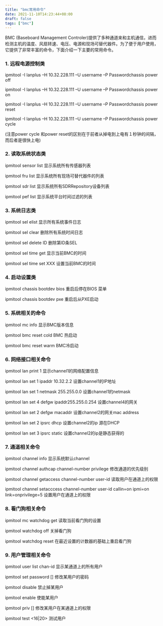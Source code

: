 ```yaml
---
title: "bmc常用命令"
date: 2021-11-10T14:23:44+08:00
draft: false
tags: ["bmc"]
---
```


BMC (Baseboard Management Controler)提供了多种通道来和主机通信，进而检测主机的温度、风扇转速、电压、电源和现场可替代器件。为了便于用户使用，它提供了非常丰富的命令，下面介绍一下主要的常用命令。

### 1. 远程电源控制类

ipmitool -I lanplus –H 10.32.228.111 –U username –P Passwordchassis power off

ipmitool -I lanplus –H 10.32.228.111 –U username –P Passwordchassis power on

ipmitool -I lanplus –H 10.32.228.111 –U username –P Passwordchassis power reset

ipmitool -I lanplus –H 10.32.228.111 –U username –P Passwordchassis power cycle

(注意power cycle 和power reset的区别在于前者从掉电到上电有１秒钟的间隔，而后者是很快上电)

### 2. 读取系统状态类

ipmitool sensor list 显示系统所有传感器列表

ipmitool fru list 显示系统所有现场可替代器件的列表

ipmitool sdr list 显示系统所有SDRRepository设备列表

ipmitool pef list 显示系统平台时间过滤的列表

### 3. 系统日志类

ipmitool sel elist 显示所有系统事件日志

ipmitool sel clear 删除所有系统时间日志

ipmitool sel delete ID 删除第ID条SEL

ipmitool sel time get 显示当前BMC的时间

ipmitool sel time set XXX 设置当前BMC的时间

### 4. 启动设置类

ipmitool chassis bootdev bios 重启后停在BIOS 菜单

ipmitool chassis bootdev pxe 重启后从PXE启动

### 5. 系统相关的命令

ipmitool mc info 显示BMC版本信息

ipmitool bmc reset cold BMC 热启动

ipmitool bmc reset warm BMC冷启动

### 6. 网络接口相关命令

ipmitool lan print 1 显示channel1的网络配置信息

ipmitool lan set 1 ipaddr 10.32.2.2 设置channel1的IP地址

ipmitool lan set 1 netmask 255.255.0.0 设置channel1的netmask

ipmitool lan set 4 defgw ipaddr255.255.0.254 设置channel4的网关

ipmitool lan set 2 defgw macaddr 设置channel2的网关mac address

ipmitool lan set 2 ipsrc dhcp 设置channel2的ip 源在DHCP

ipmitool lan set 3 ipsrc static 设置channel2的ip是静态获得的

### 7. 通道相关命令
ipmitool channel info 显示系统默认channel

ipmitool channel authcap channel-number privilege 修改通道的优先级别

ipmitool channel getaccess channel-number user-id 读取用户在通道上的权限

ipmitool channel setacccess channel-number user-id callin=on ipmi=on link=onprivilege=5 设置用户在通道上的权限

### 8. 看门狗相关命令

ipmitool mc watchdog get 读取当前看门狗的设置

ipmitool watchdog off 关掉看门狗

ipmitool watchdog reset 在最近设置的计数器的基础上重启看门狗

### 9. 用户管理相关命令

ipmitool user list chan-id 显示某通道上的所有用户

ipmitool set password [] 修改某用户的密码

ipmitool disable 禁止掉某用户

ipmitool enable 使能某用户

ipmitool priv [] 修改某用户在某通道上的权限

ipmitool test <16|20> 测试用户
